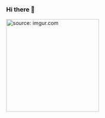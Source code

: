 ### Hi there 👋
<a href="https://imgur.com/xb6baRr"><img src="https://i.imgur.com/xb6baRr.jpg" title="source: imgur.com" width="250"/></a>
<!--
**DouglasBasilio/DouglasBasilio** is a ✨ _special_ ✨ repository because its `README.md` (this file) appears on your GitHub profile.

Here are some ideas to get you started:

- 🔭 I’m currently working on ...
- 🌱 I’m currently learning ...
- 👯 I’m looking to collaborate on ...
- 🤔 I’m looking for help with ...
- 💬 Ask me about ...
- 📫 How to reach me: ...
- 😄 Pronouns: ...
- ⚡ Fun fact: ...
-->
